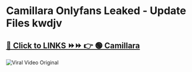 
 # Camillara Onlyfans Leaked - Update Files kwdjv

## <h2><a href="https://clipsfans.com/Camillara&ref=git">🔗 Click to LINKS ⏩⏩ 👉 🟢 Camillara </a></h2>

<a href="https://clipsfans.com/Camillara&ref=git" rel="nofollow" data-target="animated-image.originalLink"><img src="https://i.ibb.co.com/xMMVF88/686577567.gif" alt="Viral Video Original" style="max-width: 100%; display: inline-block;" data-target="animated-image.originalImage"></a>


